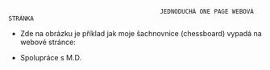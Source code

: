                                               JEDNODUCHÁ ONE PAGE WEBOVÁ STRÁNKA

- Zde na obrázku je příklad jak moje šachnovnice (chessboard) vypadá na webové stránce:  


- Spolupráce s M.D.
